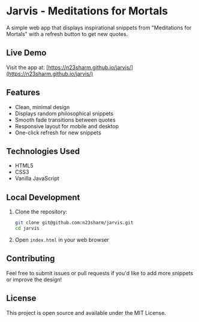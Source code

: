 # Jarvis - Meditations for Mortals

A simple web app that displays inspirational snippets from "Meditations for Mortals" with a refresh button to get new quotes.

## Live Demo

Visit the app at: [https://n23sharm.github.io/jarvis/](https://n23sharm.github.io/jarvis/)

## Features

- Clean, minimal design
- Displays random philosophical snippets
- Smooth fade transitions between quotes
- Responsive layout for mobile and desktop
- One-click refresh for new snippets

## Technologies Used

- HTML5
- CSS3
- Vanilla JavaScript

## Local Development

1. Clone the repository:
   ```bash
   git clone git@github.com:n23sharm/jarvis.git
   cd jarvis
   ```

2. Open `index.html` in your web browser

## Contributing

Feel free to submit issues or pull requests if you'd like to add more snippets or improve the design!

## License

This project is open source and available under the MIT License.